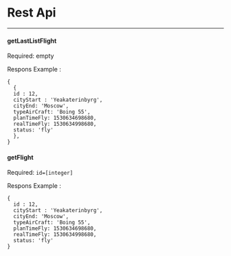 # Rest Api
----
#### getLastListFlight
Required: empty

Respons Example : 

```
{
  {
  id : 12,
  cityStart : 'Yeakaterinbyrg',
  cityEnd: 'Moscow',
  typeAirCraft: 'Boing 55',
  planTimeFly: 1530634698680,
  realTimeFly: 1530634998680,
  status: 'fly'
  },
}
```
#### getFlight

Required:
`id=[integer]`

Respons Example : 
```
{
  id : 12,
  cityStart : 'Yeakaterinbyrg',
  cityEnd: 'Moscow',
  typeAirCraft: 'Boing 55',
  planTimeFly: 1530634698680,
  realTimeFly: 1530634998680,
  status: 'fly'
}
```
